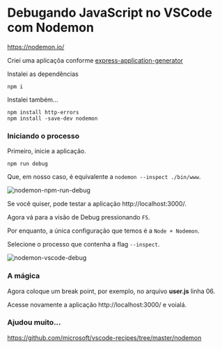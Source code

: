 # Debugando JavaScript no VSCode com Nodemon

https://nodemon.io/

Criei uma aplicaçõa conforme [express-application-generator](https://github.com/flaviomicheletti/express-application-generator/tree/master)

Instalei as dependências

    npm i

Instalei também...

    npm install http-errors
    npm install -save-dev nodemon


### Iniciando o processo

Primeiro, inicie a aplicação.

    npm run debug

Que, em nosso caso, é equivalente a `nodemon --inspect ./bin/www`.

![nodemon-npm-run-debug](https://user-images.githubusercontent.com/1257048/86028749-a93be180-ba08-11ea-849c-ad7a76c75045.jpg)

Se você quiser, pode testar a aplicação http://localhost:3000/.

Agora vá para a visão de Debug pressionando `F5`.

Por enquanto, a única configuração que temos é a `Node + Nodemon`.

Selecione o processo que contenha a flag `--inspect`.

![nodemon-vscode-debug](https://user-images.githubusercontent.com/1257048/86028720-a214d380-ba08-11ea-9f49-97ae969ddd62.png)


### A mágica

Agora coloque um break point, por exemplo, no arquivo __user.js__ linha 06.

Acesse novamente a aplicação  http://localhost:3000/ e voialá.


### Ajudou muito...

https://github.com/microsoft/vscode-recipes/tree/master/nodemon